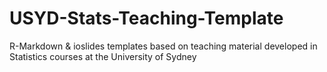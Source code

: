 # USYD-Stats-Teaching-Template
R-Markdown &amp; ioslides templates based on teaching material developed in Statistics courses at the University of Sydney 
